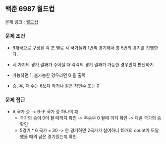 ## 백준 6987 월드컵

문제 링크 : [월드컵](https://www.acmicpc.net/problem/6987)

### 문제 조건

- 6개국으로 구성된 각 조 별로 각 국가들과 1번씩 경기해서 총 5번의 경기를 진행한다.
- 네 가지의 경기 결과가 주어질 때 각각의 경기 결과가 가능한 경우인지 판단하기
- 가능하면 1, 불가능한 경우라면 0 을 출력

- 승, 무, 패 수는 6보다 작거나 같은 자연수 또는 0

### 문제 접근

- A 국가 승 -> B~F 국가 중 하나의 패 
  - 국가의 승이 0이 될 때까지 확인 -> 무승부 0 될때 까지 확인 -> 다음 국가의 승 확인  
  - 5경기 * 6 국가 = 30 -> 한 경기하면 2국가가 참여하니 15개의 count가 도달했을 때의 남은 경기있는지 확인
    